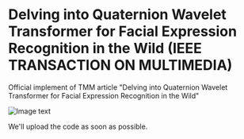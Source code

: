 # Delving into Quaternion Wavelet Transformer for Facial Expression Recognition in the Wild (IEEE TRANSACTION ON MULTIMEDIA)
Official implement of TMM article "Delving into Quaternion Wavelet Transformer for Facial Expression Recognition in the Wild"

![Image text](https://github.com/zy197997312/QWTR-for-FER/blob/main/Frame.png)





We'll upload the code as soon as possible.
